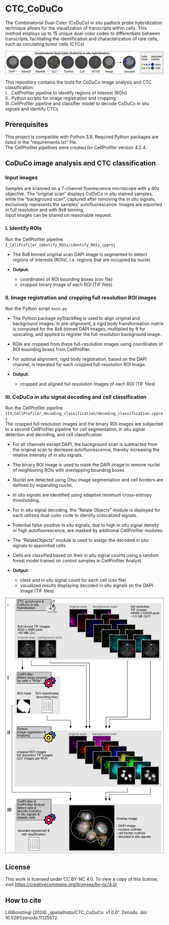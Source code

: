 # CTC_CoDuCo  

The Combinatorial Dual-Color (CoDuCo) in situ padlock probe hybridization technique allows for the visualization of transcripts within cells. This method employs up to 15 unique dual-color codes to differentiate between transcripts, facilitating the identification and characterization of rare cells, such as circulating tumor cells (CTCs). 

![CoDuCo technique](images/CoDuCo_300DPI.png)  

This repository contains the tools for CoDuCo image analysis and CTC classification:  
I....CellProfiler pipeline to identify regions of interest (ROIs)  
II...Python scripts for image registration and cropping  
III..CellProfiler pipeline and classifier model to decode CoDuCo in situ signals and identify CTCs  


## Prerequisites  

This project is compatible with Python 3.8. Required Python packages are listed in the “requirements.txt” file.  
The CellProfiler pipelines were created for CellProfiler version 4.2.4.  

## CoDuCo image analysis and CTC classification
### Input images  
Samples are scanned on a 7-channel fluorescence microscope with a 40x objective.  The “original scan” displays CoDuCo in situ stained samples, while the “background scan”, captured after removing the in situ signals, exclusively represents the samples’ autofluorescence. Images are exported in full resolution and with 8x8 binning.   
Input images can be shared on reasonable request.

### I. Identify ROIs
Run the CellProfiler pipeline `I_CellProfiler_identify_ROIs/identify_ROIs.cpproj`  
- The 8x8 binned original scan DAPI image is segmented to detect regions of interests (ROIs), i.e. regions that are occupied by nuclei.  

- **Output:**
  - coordinates of ROI bounding boxes (csv file)
  - cropped binary image of each ROI (TIF files)

### II. Image registration and cropping full resolution ROI images
Run the Python script `main.py`  
- The Python package pyStackReg is used to align original and background images. In pre-alignment, a rigid body transformation matrix is computed for the 8x8 binned DAPI images, multiplied by 8 for upscaling, and applied to register the full-resolution background image.
- ROIs are cropped from these full-resolution images using coordinates of ROI bounding boxes from CellProfiler. 
- For optimal alignment, rigid body registration, based on the DAPI channel, is repeated for each cropped full-resolution ROI image.

- **Output:**
  - cropped and aligned full resolution images of each ROI (TIF files)

### III. CoDuCo in situ signal decoding and cell classification 
Run the CellProfiler pipeline `III_CellProfiler_decoding_classification/decoding_classification.cpproj`    
The cropped full resolution images and the binary ROI images are subjected to a second CellProfiler pipeline for cell segmentation, in situ signal detection and decoding, and cell classification. 
- For all channels except DAPI, the background scan is subtracted from the original scan to decrease autofluorescence, thereby increasing the relative intensity of in situ signals. 
- The binary ROI image is used to mask the DAPI image to remove nuclei of neighboring ROIs with overlapping bounding boxes. 
- Nuclei are detected using Otsu image segmentation and cell borders are defined by expanding nuclei.	
- In situ signals are identified using adaptive minimum cross-entropy thresholding. 	
- For in situ signal decoding, the “Relate Objects” module is deployed for each utilized dual-color code to identify colocalized signals. 	
- Potential false-positive in situ signals, due to high in situ signal density or high autofluorescence, are masked by additional CellProfiler modules.	
- The “RelateObjects” module is used to assign the decoded in situ signals to appointed cells. 	
- Cells are classified based on their in situ signal counts using a random forest model trained on control samples in CellProfiler Analyst.	   
  
- **Output:**
  - class and in situ signal count for each cell (csv file)
  - visualized results displaying decoded in situ signals on the DAPI image (TIF files)

![CoDuCo image analysis and CTC classification workflow](images/github_workflow_300DPI.png)

## License
This work is licensed under CC BY-NC 4.0. To view a copy of this license, visit https://creativecommons.org/licenses/by-nc/4.0/

## How to cite
LilliBonstingl (2024) „spatialhisto/CTC_CoDuCo: v1.0.0“. Zenodo. doi: 10.5281/zenodo.11125572.
